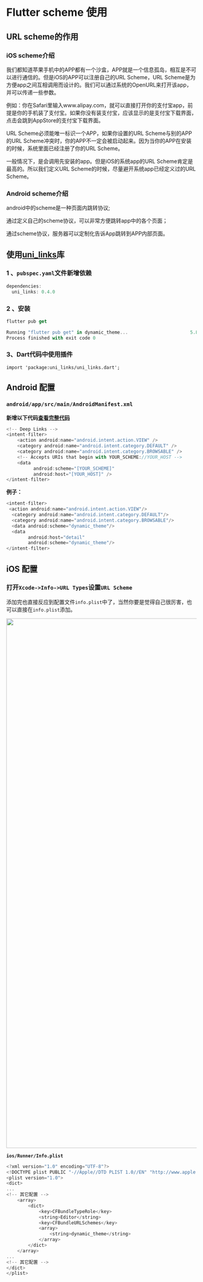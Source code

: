 # Flutter scheme 使用

## URL scheme的作用

### iOS scheme介绍

我们都知道苹果手机中的APP都有一个沙盒，APP就是一个信息孤岛，相互是不可以进行通信的。但是iOS的APP可以注册自己的URL Scheme，URL Scheme是为方便app之间互相调用而设计的。我们可以通过系统的OpenURL来打开该app，并可以传递一些参数。

例如：你在Safari里输入www.alipay.com，就可以直接打开你的支付宝app，前提是你的手机装了支付宝。如果你没有装支付宝，应该显示的是支付宝下载界面，点击会跳到AppStore的支付宝下载界面。

URL Scheme必须能唯一标识一个APP，如果你设置的URL Scheme与别的APP的URL Scheme冲突时，你的APP不一定会被启动起来。因为当你的APP在安装的时候，系统里面已经注册了你的URL Scheme。

一般情况下，是会调用先安装的app。但是iOS的系统app的URL Scheme肯定是最高的。所以我们定义URL Scheme的时候，尽量避开系统app已经定义过的URL Scheme。

### Android scheme介绍

android中的scheme是一种页面内跳转协议;

通过定义自己的scheme协议，可以非常方便跳转app中的各个页面；

通过scheme协议，服务器可以定制化告诉App跳转到APP内部页面。

## 使用[uni_links](https://pub.dev/packages/uni_links#-installing-tab-)库

### 1 、`pubspec.yaml`文件新增依赖

```dart
dependencies:
  uni_links: 0.4.0
```
### 2 、安装

```dart
flutter pub get

Running "flutter pub get" in dynamic_theme...                       5.8s
Process finished with exit code 0
```

### 3、Dart代码中使用插件

```
import 'package:uni_links/uni_links.dart';
```

## Android 配置

### `android/app/src/main/AndroidManifest.xml`

**新增以下代码[查看完整代码]()**

```dart
<!-- Deep Links -->
<intent-filter>
    <action android:name="android.intent.action.VIEW" />
    <category android:name="android.intent.category.DEFAULT" />
    <category android:name="android.intent.category.BROWSABLE" />
    <!-- Accepts URIs that begin with YOUR_SCHEME://YOUR_HOST -->
    <data
          android:scheme="[YOUR_SCHEME]"
          android:host="[YOUR_HOST]" />
</intent-filter>
```

**例子：**

```dart
<intent-filter>
 <action android:name="android.intent.action.VIEW"/>
  <category android:name="android.intent.category.DEFAULT"/>
  <category android:name="android.intent.category.BROWSABLE"/>
  <data android:scheme="dynamic_theme"/>
  <data 
        android:host="detail"
        android:scheme="dynamic_theme"/>
</intent-filter>
```

## iOS 配置

### 打开`Xcode->Info->URL Types`设置`URL Scheme`

添加完也直接反应到配置文件`info.plist`中了，当然你要是觉得自己很厉害，也可以直接在`info.plist`添加。

<p align="center">
    <img width="1400" title="Xcode->Info->URL Types" src="../assets/preview/xcode_scheme.png">
</p>

**`ios/Runner/Info.plist`**

```dart
<?xml version="1.0" encoding="UTF-8"?>
<!DOCTYPE plist PUBLIC "-//Apple//DTD PLIST 1.0//EN" "http://www.apple.com/DTDs/PropertyList-1.0.dtd">
<plist version="1.0">
<dict>
...
<!-- 其它配置 -->
	<array>
		<dict>
			<key>CFBundleTypeRole</key>
			<string>Editor</string>
			<key>CFBundleURLSchemes</key>
			<array>
				<string>dynamic_theme</string>
			</array>
		</dict>
	</array>
...
<!-- 其它配置 -->
</dict>
</plist>

```


